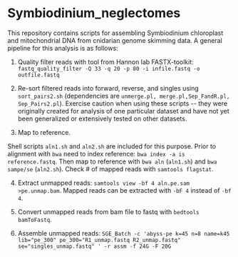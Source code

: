 # Symbiodinium_neglectomes

This repository contains scripts for assembling Symbiodinium chloroplast and mitochondrial DNA from cnidarian genome skimming data.  A general pipeline for this analysis is as follows:

1. Quality filter reads with tool from Hannon lab FASTX-toolkit:
  ```fastq_quality_filter -Q 33 -q 20 -p 80 -i infile.fastq -o outfile.fastq```
  
2. Re-sort filtered reads into forward, reverse, and singles using `sort_pairs2.sh` (dependencies are `unmerge.pl, merge.pl,Sep_FandR.pl, Sep_Pairs2.pl`).  Exercise caution when using these scripts -- they were originally created for analysis of one particular dataset and have not yet been generalized or extensively tested on other datasets.

3. Map to reference.  

  Shell scripts `aln1.sh` and `aln2.sh` are included for this purpose.  Prior to alignment with `bwa` need to index reference: ```bwa index -a is reference.fastq```. Then map to reference with `bwa aln` (`aln1.sh`) and `bwa sampe/se` (`aln2.sh`).  Check # of mapped reads with `samtools flagstat`.

4. Extract unmapped reads: `samtools view -bf 4 aln.pe.sam >pe.unmap.bam`.  Mapped reads can be extracted with `-bF 4` instead of `-bf 4`.

5. Convert unmapped reads from bam file to fastq with `bedtools bamToFastq`.

6. Assemble unmapped reads: `SGE_Batch -c 'abyss-pe k=45 n=8 name=k45 lib="pe_300" pe_300="R1_unmap.fastq R2_unmap.fastq" se="singles_unmap.fastq" ' -r assm -f 24G -F 20G`
